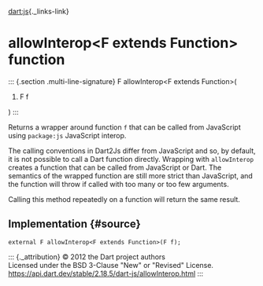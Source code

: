 [dart:js](../dart-js/dart-js-library){._links-link}

allowInterop\<F extends Function\> function
===========================================

::: {.section .multi-line-signature}
F allowInterop\<F extends Function\>(

1.  F f

)
:::

Returns a wrapper around function `f` that can be called from JavaScript
using `package:js` JavaScript interop.

The calling conventions in Dart2Js differ from JavaScript and so, by
default, it is not possible to call a Dart function directly. Wrapping
with `allowInterop` creates a function that can be called from
JavaScript or Dart. The semantics of the wrapped function are still more
strict than JavaScript, and the function will throw if called with too
many or too few arguments.

Calling this method repeatedly on a function will return the same
result.

Implementation {#source}
--------------

``` {.language-dart data-language="dart"}
external F allowInterop<F extends Function>(F f);
```

::: {._attribution}
© 2012 the Dart project authors\
Licensed under the BSD 3-Clause \"New\" or \"Revised\" License.\
<https://api.dart.dev/stable/2.18.5/dart-js/allowInterop.html>
:::

